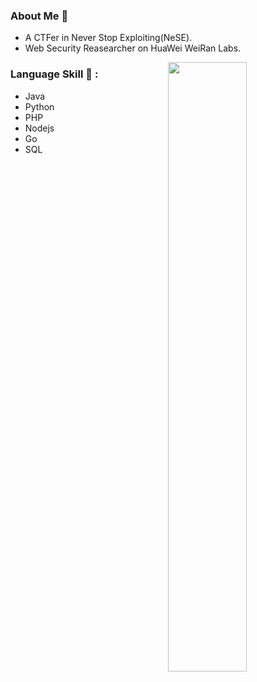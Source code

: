 ### About Me 👋
* A CTFer in Never Stop Exploiting(NeSE).
* Web Security Reasearcher on HuaWei WeiRan Labs.
<img width="50%" align="right" src="https://github-readme-stats.vercel.app/api?username=yuebusao&show_icons=true&hide_border=true" />

### Language Skill 🌱  : 
- Java
- Python
- PHP
- Nodejs
- Go
- SQL
<!--
**yuebusao/yuebusao** is a ✨ _special_ ✨ repository because its `README.md` (this file) appears on your GitHub profile.

Here are some ideas to get you started:

- 🔭 I’m currently working on ...
- 🌱 I’m currently learning ...
- 👯 I’m looking to collaborate on ...
- 🤔 I’m looking for help with ...
- 💬 Ask me about ...
- 📫 How to reach me: ...
- 😄 Pronouns: ...
- ⚡ Fun fact: ...
-->
